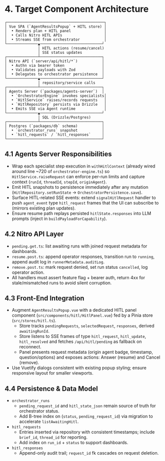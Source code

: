 # 4. Target Component Architecture
```
┌────────────────────────────────────────────┐
│ Vue SPA (`AgentResultsPopup` + HITL store) │
│  • Renders plan + HITL panel               │
│  • Calls Nitro HITL APIs                   │
│  • Streams SSE from orchestrator           │
└──────────────▲────────────────────────────┘
               │ HITL actions (resume/cancel)
               │ SSE status updates
┌──────────────┴────────────────────────────┐
│ Nitro API (`server/api/hitl/*`)           │
│  • Authn via bearer token                 │
│  • Validates payloads with Zod            │
│  • Delegates to orchestrator persistence  │
└──────────────▲────────────────────────────┘
               │ repository/service calls
┌──────────────┴────────────────────────────┐
│ Agents Server (`packages/agents-server`)  │
│  • `OrchestratorEngine` invokes specialists│
│  • `HitlService` raises/records requests   │
│  • `HitlRepository` persists via Drizzle   │
│  • Emits SSE via Agent runtime             │
└──────────────▲────────────────────────────┘
               │ SQL (Drizzle/Postgres)
┌──────────────┴────────────────────────────┐
│ Postgres (`packages/db` schema)           │
│  • `orchestrator_runs` snapshot           │
│  • `hitl_requests` / `hitl_responses`     │
└───────────────────────────────────────────┘
```

## 4.1 Agents Server Responsibilities
- Wrap each specialist step execution in `withHitlContext` (already wired around line ~720 of `orchestrator-engine.ts`) so `HitlService.raiseRequest` can enforce per-run limits and capture context (`runId`, `threadId`, `stepId`, `originAgent`).
- Emit HITL snapshots to persistence immediately after any mutation (`HitlRepository.setRunState` → `OrchestratorPersistence.save`).
- Surface HITL-related SSE events: extend `signalHitlRequest` handler to push `agent_event` type `hitl_request` frames that the UI can subscribe to (mirrors existing plan updates).
- Ensure resume path replays persisted `hitlState.responses` into LLM prompts (inject in `buildPayloadForCapability`).

## 4.2 Nitro API Layer
- `pending.get.ts`: list awaiting runs with joined request metadata for dashboards.
- `resume.post.ts`: append operator responses, transition run to `running`, append audit log in `runnerMetadata.auditLog`.
- `remove.post.ts`: mark request denied, set run status `cancelled`, log operator action.
- All handlers must assert feature flag + bearer auth, return 4xx for stale/mismatched runs to avoid silent corruption.

## 4.3 Front-End Integration
- Augment `AgentResultsPopup.vue` with a dedicated HITL panel component (`src/components/hitl/HitlPanel.vue`) fed by a Pinia store (`src/stores/hitl.ts`).
  - Store tracks `pendingRequests`, `selectedRequest`, `responses`, derived `awaitingRunId`.
  - Store listens to SSE frames of type `hitl_request`, `hitl_update`, `hitl_resolved` and fetches `/api/hitl/pending` as fallback on reconnect.
  - Panel presents request metadata (origin agent badge, timestamp, question/options) and exposes actions: Answer (resume) and Cancel (remove).
- Use Vuetify dialogs consistent with existing popup styling; ensure responsive layout for smaller viewports.

## 4.4 Persistence & Data Model
- `orchestrator_runs`
  - `pending_request_id` and `hitl_state_json` remain source of truth for orchestrator status.
  - Add B-tree index on (`status`, `pending_request_id`) via migration to accelerate `listAwaitingHitl`.
- `hitl_requests`
  - Entries inserted via repository with consistent timestamps; include `brief_id`, `thread_id` for reporting.
  - Add index on `run_id` + `status` to support dashboards.
- `hitl_responses`
  - Append-only audit trail; `request_id` fk cascades on request deletion.
